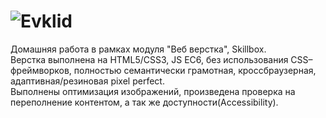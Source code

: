 # ![Evklid](https://i.postimg.cc/3Nrm5LG9/Logo.png")


Домашняя работа в рамках модуля "Веб верстка", Skillbox. </br>
Верстка выполнена на HTML5/CSS3, JS EC6, без использования CSS–фреймворков, полностью семантически грамотная, кроссбраузерная, адаптивная/резиновая pixel perfect.  </br>
Выполнены оптимизация изображений, произведена проверка на переполнение контентом, а так же доступности(Accessibility).  </br>

